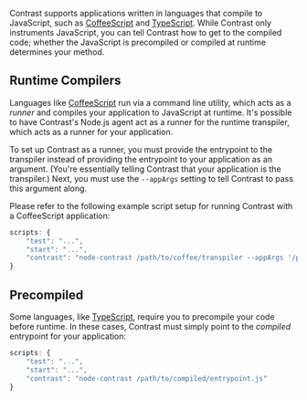 <!--
title: "Working with Transpiled Code"
description: "Notes on Contrast compatibility with languages like CoffeeScript or TypeScript"
tags: "node agent compatibility coffee coffeescript typescript babel"
-->

Contrast supports applications written in languages that compile to JavaScript, such as [CoffeeScript](http://coffeescript.org/) and [TypeScript](http://www.typescriptlang.org/). While Contrast only instruments JavaScript, you can tell Contrast how to get to the compiled code; whether the JavaScript is precompiled or compiled at runtime determines your method.

## Runtime Compilers
Languages like [CoffeeScript](http://coffeescript.org/) run via a command line utility, which acts as a *runner* and compiles your application to JavaScript at runtime. It's possible to have Contrast's Node.js agent act as a runner for the runtime transpiler, which acts as a runner for your application.

To set up Contrast as a runner, you must provide the entrypoint to the transpiler instead of providing the entrypoint to your application as an argument. (You're essentially telling Contrast that your application is the transpiler.) Next, you must use the ```--appArgs``` setting to tell Contrast to pass this argument along.

Please refer to the following example script setup for running Contrast with a CoffeeScript application:

```javascript
scripts: {
    "test": "...",
    "start": "...",
    "contrast": "node-contrast /path/to/coffee/transpiler --appArgs '/path/to/app/entrypoint.cofee'"
}
```

## Precompiled
Some languages, like [TypeScript](http://www.typescriptlang.org/), require you to precompile your code before runtime. In these cases, Contrast must simply point to the *compiled* entrypoint for your application:

```javascript
scripts: {
    "test": "...",
    "start": "...",
    "contrast": "node-contrast /path/to/compiled/entrypoint.js"
}
```

